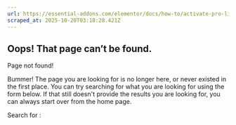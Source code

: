 ```yaml
---
url: https://essential-addons.com/elementor/docs/how-to/activate-pro-license/
scraped_at: 2025-10-20T03:18:28.421Z
---
```


## Oops! That page can’t be found.

Page not found!

Bummer! The page you are looking for is no longer here, or never existed in the first place. You can try searching for what you are looking for using the form below. If that still doesn't provide the results you are looking for, you can always start over from the home page.

Search for :